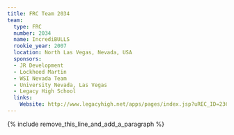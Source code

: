 ```yaml
---
title: FRC Team 2034
team:
  type: FRC
  number: 2034
  name: IncrediBULLS
  rookie_year: 2007
  location: North Las Vegas, Nevada, USA
  sponsors:
  - JR Development
  - Lockheed Martin
  - WSI Nevada Team
  - University Nevada, Las Vegas
  - Legacy High School
  links:
    Website: http://www.legacyhigh.net/apps/pages/index.jsp?uREC_ID=236200&type=d
---
```


{% include remove_this_line_and_add_a_paragraph %}